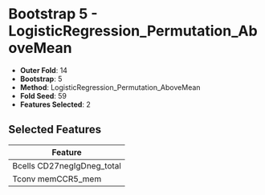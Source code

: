 # Bootstrap 5 - LogisticRegression_Permutation_AboveMean

- **Outer Fold**: 14
- **Bootstrap**: 5
- **Method**: LogisticRegression_Permutation_AboveMean
- **Fold Seed**: 59
- **Features Selected**: 2

## Selected Features

| Feature |
|---------|
| Bcells CD27negIgDneg_total |
| Tconv memCCR5_mem |
